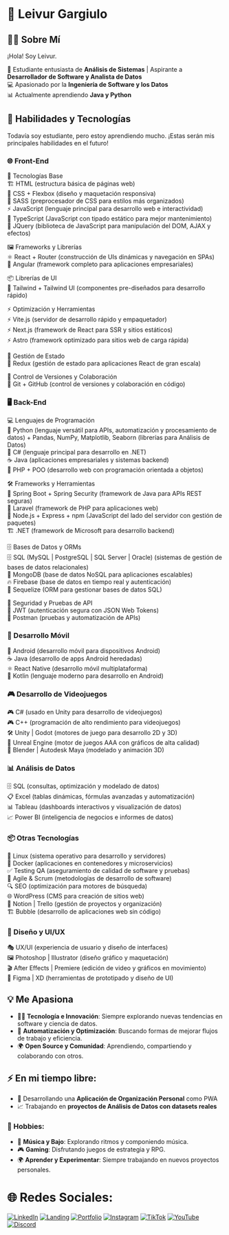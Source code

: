 # 🌟 Leivur Gargiulo  

## 👩‍💻 Sobre Mí  

¡Hola! Soy Leivur.  

🚀 Estudiante entusiasta de **Análisis de Sistemas** | Aspirante a **Desarrollador de Software y Analista de Datos**  
💻 Apasionado por la **Ingeniería de Software y los Datos**  
📊 Actualmente aprendiendo **Java y Python**  

## 🔧 Habilidades y Tecnologías  

Todavía soy estudiante, pero estoy aprendiendo mucho. ¡Estas serán mis principales habilidades en el futuro!  

### 🌐 Front-End  
📌 Tecnologías Base  
   🏗 HTML (estructura básica de páginas web)  
   🎨 CSS + Flexbox (diseño y maquetación responsiva)  
   🎨 SASS (preprocesador de CSS para estilos más organizados)  
   ⚡ JavaScript (lenguaje principal para desarrollo web e interactividad)  
   🔷 TypeScript (JavaScript con tipado estático para mejor mantenimiento)  
   🧩 JQuery (biblioteca de JavaScript para manipulación del DOM, AJAX y efectos)  

🖼 Frameworks y Librerías  
   ⚛ React + Router (construcción de UIs dinámicas y navegación en SPAs)  
   🔺 Angular (framework completo para aplicaciones empresariales)  

📦 Librerías de UI  
   🎨 Tailwind + Tailwind UI (componentes pre-diseñados para desarrollo rápido)  

⚡ Optimización y Herramientas  
   ⚡ Vite.js (servidor de desarrollo rápido y empaquetador)  
   ⚡ Next.js (framework de React para SSR y sitios estáticos)  
   ⚡ Astro (framework optimizado para sitios web de carga rápida)  

🔄 Gestión de Estado  
   🔄 Redux (gestión de estado para aplicaciones React de gran escala)  

🔗 Control de Versiones y Colaboración  
   🔗 Git + GitHub (control de versiones y colaboración en código)  

### 🖥️ Back-End  
💻 Lenguajes de Programación  
   🐍 Python (lenguaje versátil para APIs, automatización y procesamiento de datos) + Pandas, NumPy, Matplotlib, Seaborn (librerías para Análisis de Datos)  
   🔵 C# (lenguaje principal para desarrollo en .NET)  
   ☕ Java (aplicaciones empresariales y sistemas backend)  
   🐘 PHP + POO (desarrollo web con programación orientada a objetos)  

🛠 Frameworks y Herramientas  
   🌱 Spring Boot + Spring Security (framework de Java para APIs REST seguras)  
   🎵 Laravel (framework de PHP para aplicaciones web)  
   🚀 Node.js + Express + npm (JavaScript del lado del servidor con gestión de paquetes)  
   🏗 .NET (framework de Microsoft para desarrollo backend)  

🗄 Bases de Datos y ORMs  
   🗄 SQL (MySQL | PostgreSQL | SQL Server | Oracle) (sistemas de gestión de bases de datos relacionales)  
   🌿 MongoDB (base de datos NoSQL para aplicaciones escalables)  
   🔥 Firebase (base de datos en tiempo real y autenticación)  
   🔗 Sequelize (ORM para gestionar bases de datos SQL)  

🔐 Seguridad y Pruebas de API  
   🔑 JWT (autenticación segura con JSON Web Tokens)  
   🧪 Postman (pruebas y automatización de APIs)  

### 📲 Desarrollo Móvil  
🤖 Android (desarrollo móvil para dispositivos Android)  
☕ Java (desarrollo de apps Android heredadas)  
⚛ React Native (desarrollo móvil multiplataforma)  
🔵 Kotlin (lenguaje moderno para desarrollo en Android)  

### 🎮 Desarrollo de Videojuegos  
🎮 C# (usado en Unity para desarrollo de videojuegos)  
🎮 C++ (programación de alto rendimiento para videojuegos)  
🛠 Unity | Godot (motores de juego para desarrollo 2D y 3D)  
🔷 Unreal Engine (motor de juegos AAA con gráficos de alta calidad)  
🎨 Blender | Autodesk Maya (modelado y animación 3D)  

### 📊 Análisis de Datos  
🗄 SQL (consultas, optimización y modelado de datos)  
📋 Excel (tablas dinámicas, fórmulas avanzadas y automatización)  
📊 Tableau (dashboards interactivos y visualización de datos)  
📈 Power BI (inteligencia de negocios e informes de datos)  

### 📦 Otras Tecnologías  
🐧 Linux (sistema operativo para desarrollo y servidores)  
🐳 Docker (aplicaciones en contenedores y microservicios)  
✅ Testing QA (aseguramiento de calidad de software y pruebas)  
📌 Agile & Scrum (metodologías de desarrollo de software)  
🔍 SEO (optimización para motores de búsqueda)  
🌐 WordPress (CMS para creación de sitios web)  
📑 Notion | Trello (gestión de proyectos y organización)  
🏗 Bubble (desarrollo de aplicaciones web sin código)  

### 🎨 Diseño y UI/UX  
🎭 UX/UI (experiencia de usuario y diseño de interfaces)  
🖼 Photoshop | Illustrator (diseño gráfico y maquetación)  
🎬 After Effects | Premiere (edición de video y gráficos en movimiento)  
🎨 Figma | XD (herramientas de prototipado y diseño de UI)  

## 💡 Me Apasiona  
- 👨‍💻 **Tecnología e Innovación**: Siempre explorando nuevas tendencias en software y ciencia de datos.  
- 🔄 **Automatización y Optimización**: Buscando formas de mejorar flujos de trabajo y eficiencia.  
- 🌍 **Open Source y Comunidad**: Aprendiendo, compartiendo y colaborando con otros.  

## ⚡ En mi tiempo libre:  
- 🎯 Desarrollando una **Aplicación de Organización Personal** como PWA  
- 📈 Trabajando en **proyectos de Análisis de Datos con datasets reales**  

### 🎨 Hobbies:  
- 🎵 **Música y Bajo**: Explorando ritmos y componiendo música.  
- 🎮 **Gaming**: Disfrutando juegos de estrategia y RPG.  
- 🌍 **Aprender y Experimentar**: Siempre trabajando en nuevos proyectos personales.  

# 🌐 Redes Sociales:  
[![LinkedIn](https://img.shields.io/badge/LinkedIn-blue)](https://linkedin.com/in/luisina-gargiulo)  [![Landing](https://img.shields.io/badge/Portfolio-violet)](https://)  [![Portfolio](https://img.shields.io/badge/Portfolio-yellow)](https://)  [![Instagram](https://img.shields.io/badge/Instagram-orange)](https://www.instagram.com/leivurishere/)  [![TikTok](https://img.shields.io/badge/TikTok-green)](https://www.tiktok.com/)  [![YouTube](https://img.shields.io/badge/YouTube-red)](https://www.youtube.com/)[![Discord](https://img.shields.io/badge/Discord-violet)](https://discord.gg/QUX3wjDz)
